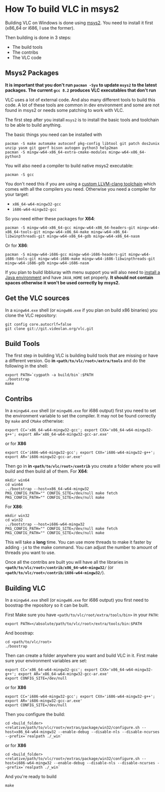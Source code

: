 # How To build VLC in msys2

Building VLC on Windows is done using [msys2](http://www.msys2.org/). You need to install it first (x86_64 or i686, I use the former).

Then building is done in 3 steps:
* The build tools
* The contribs
* The VLC code

## Msys2 Packages

**It is important that you don't run `pacman -Syu` to update `msys2` to the latest packages. The current `gcc 8.2` produces VLC executables that don't run**

VLC uses a lot of external code. And also many different tools to build this code. A lot of these tools are common in dev environment and some are not found in msys2 or needs some patching to work with VLC.

The first step after you install `msys2` is to install the basic tools and toolchain to be able to build anything.

The basic things you need can be installed with
```
pacman -S make automake autoconf pkg-config libtool git patch dos2unix unzip yasm git gperf bison autogen python3 help2man
pacman -S mingw-w64-x86_64-extra-cmake-modules mingw-w64-x86_64-python3
```

You will also need a compiler to build native msys2 executable:
```
pacman -S gcc
```

You don't need this if you are using a [custom LLVM-clang toolchain](http://martin.st/temp/llvm-mingw-x86_64.zip) which comes with all the compilers you need. Otherwise you need a compiler for your target:
* `x86_64-w64-mingw32-gcc`
* `i686-w64-mingw32-gcc`

So you need either these packages for **X64**:
```
pacman -S mingw-w64-x86_64-gcc mingw-w64-x86_64-headers-git mingw-w64-x86_64-tools-git mingw-w64-x86_64-make mingw-w64-x86_64-libwinpthreads-git mingw-w64-x86_64-gdb mingw-w64-x86_64-nasm
```
Or for **X86**:
```
pacman -S mingw-w64-i686-gcc mingw-w64-i686-headers-git mingw-w64-i686-tools-git mingw-w64-i686-make mingw-w64-i686-libwinpthreads-git mingw-w64-i686-gdb mingw-w64-i686-nasm
```

If you plan to build libbluray with menu support you will also need to [install a Java environment](http://jdk.java.net/java-se-ri/8) and have `JAVA_HOME` set properly. **It should not contain spaces otherwise it won't be used correctly by msys2.**

## Get the VLC sources

In a `mingw64.exe` shell (or `mingw86.exe` if you plan on build x86 binaries) you clone the VLC repository:
```
git config core.autocrlf=false
git clone git://git.videolan.org/vlc.git
```

## Build Tools

The first step in building VLC is building build tools that are  missing or have a different version. Go **in `<path/to/vlc/root>/extra/tools`** and do the following in the shell:
```
export PATH=`cygpath -a build/bin`:$PATH
./bootstrap
make
```


## Contribs

In a `mingw64.exe` shell (or `mingw86.exe` for i686 output) first you need to set the environment variable to set the compiler. It may not be found correctly by `make` and `CMake` otherwise:
```
export CC='x86_64-w64-mingw32-gcc'; export CXX='x86_64-w64-mingw32-g++'; export AR='x86_64-w64-mingw32-gcc-ar.exe'
```
or for **X86**
```
export CC='i686-w64-mingw32-gcc'; export CXX='i686-w64-mingw32-g++'; export AR='i686-mingw32-gcc-ar.exe'
```

Then go in **in `<path/to/vlc/root>/contrib`** you create a folder where you will build and then build all of them. For **X64**:
```
mkdir win64
cd win64
../bootstrap --host=x86_64-w64-mingw32
PKG_CONFIG_PATH="" CONFIG_SITE=/dev/null make fetch
PKG_CONFIG_PATH="" CONFIG_SITE=/dev/null make
```

For **X86**:
```
mkdir win32
cd win32
../bootstrap --host=i686-w64-mingw32
PKG_CONFIG_PATH="" CONFIG_SITE=/dev/null make fetch
PKG_CONFIG_PATH="" CONFIG_SITE=/dev/null make
```

This will take a **long** time. You can use more threads to make it faster by adding `-j4` to the make command. You can adjust the number to amount of threads you want to use.

Once all the contribs are built you will have all the libraries in **`<path/to/vlc/root>/contrib/x86_64-w64-mingw32/`** (or **`<path/to/vlc/root>/contrib/i686-w64-mingw32/`**).


## Building VLC

In a `mingw64.exe` shell (or `mingw86.exe` for i686 output) you first need to boostrap the repository so it can be built. 

First Make sure you have `<path/to/vlc/root/extra/tools/bin>` in your `PATH`:
```
export PATH=</absolute/path/to/vlc/root>/extra/tools/bin:$PATH
```

And boostrap:

```
cd <path/to/vlc/root>
./boostrap
```

Then can create a folder anywhere you want and build VLC in it. First make sure your environment variables are set:
```
export CC='x86_64-w64-mingw32-gcc'; export CXX='x86_64-w64-mingw32-g++'; export AR='x86_64-w64-mingw32-gcc-ar.exe'
export CONFIG_SITE=/dev/null
```
or for **X86**
```
export CC='i686-w64-mingw32-gcc'; export CXX='i686-w64-mingw32-g++'; export AR='i686-mingw32-gcc-ar.exe'
export CONFIG_SITE=/dev/null
```

Then you configure the build:
```
cd <build_folder>
<relative/path/to/vlc/root>/extras/package/win32/configure.sh --host=x86_64-w64-mingw32 --enable-debug --disable-nls --disable-ncurses --prefix=`realpath ./_win`
```
or for **X86**
```
cd <build_folder>
<relative/path/to/vlc/root>/extras/package/win32/configure.sh --host=i686-w64-mingw32 --enable-debug --disable-nls --disable-ncurses --prefix=`realpath ./_win`
```

And you're ready to build
```
make
```